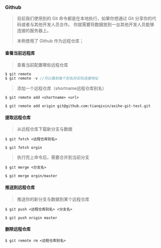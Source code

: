 ### Github

> 目前我们使用到的 Git 命令都是在本地执行，如果你想通过 Git 分享你的代码或者与其他开发人员合作。 你就需要将数据放到一台其他开发人员能够连接的服务器上。
>
> 本例使用了 Github 作为远程仓库；

#### 查看当前远程库

> 查看当前配置哪些远程仓库

```js
$ git remote
$ git remote -v //可以看到每个别名的实际连接地址 
```

> 添加一个远程仓库（shortname远程仓库别名）

```
$ git remote add <shortname> <url>

$ git remote add origin git@github.com:tianqixin/axihe-git-test.git
```

#### 提取远程仓库

> 从远程仓库下载新分支与数据

```
$ git fetch <远程仓库别名>

$ git fetch orgin
```

> 执行完上命令后，需要合并到当前分支

```
$ git merge <分支名>

$ git merge orgin/master
```

#### 推送到远程仓库

> 推送你的新分支与数据到某个远程仓库

```
$ git push <远程仓库别名> <分支名>

$ git push origin master
```

#### 删除远程仓库

```
$ git remote rm <远程仓库别名>
```





